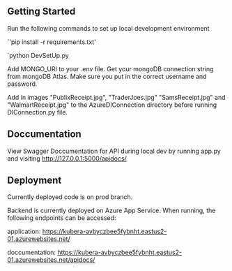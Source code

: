 ## Getting Started

Run the following commands to set up local development environment

`'pip install -r requirements.txt'

`python DevSetUp.py

Add MONGO_URI to your .env file. 
Get your mongoDB connection string from mongoDB Atlas. Make sure you put in the correct username and password.

Add in images "PublixReceipt.jpg", "TraderJoes.jpg" "SamsReceipt.jpg" and "WalmartReceipt.jpg" to the AzureDIConnection directory before running DIConnection.py file.

## Doccumentation

View Swagger Doccumentation for API during local dev by running app.py and visiting http://127.0.0.1:5000/apidocs/

## Deployment

Currently deployed code is on prod branch. 

Backend is currently deployed on Azure App Service. When running, the following endpoints can be accessed:

application: https://kubera-avbyczbee5fybnht.eastus2-01.azurewebsites.net/

doccumentation: https://kubera-avbyczbee5fybnht.eastus2-01.azurewebsites.net/apidocs/
